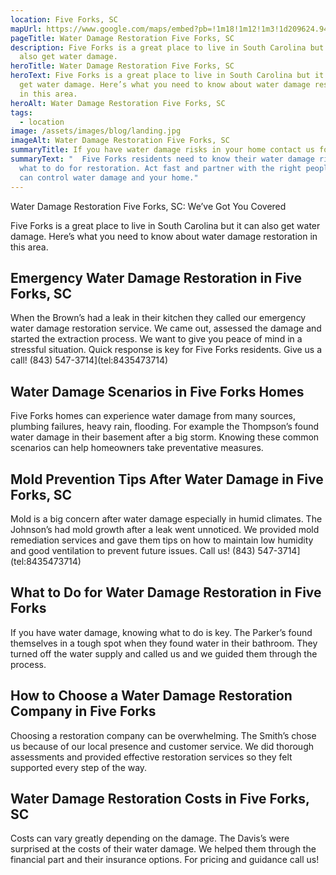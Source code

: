 ```yaml
---
location: Five Forks, SC
mapUrl: https://www.google.com/maps/embed?pb=!1m18!1m12!1m3!1d209624.9419156564!2d-82.74833231275996!3d34.82129275582525!2m3!1f0!2f0!3f0!3m2!1i1024!2i768!4f13.1!3m3!1m2!1s0x885828110b161f09%3A0x744bd9514ce33ed4!2sFive%20Forks%2C%20SC%2C%20USA!5e0!3m2!1sen!2sph!4v1728668160191!5m2!1sen!2sph
pageTitle: Water Damage Restoration Five Forks, SC
description: Five Forks is a great place to live in South Carolina but it can
  also get water damage.
heroTitle: Water Damage Restoration Five Forks, SC
heroText: Five Forks is a great place to live in South Carolina but it can also
  get water damage. Here’s what you need to know about water damage restoration
  in this area.
heroAlt: Water Damage Restoration Five Forks, SC
tags:
  - location
image: /assets/images/blog/landing.jpg
imageAlt: Water Damage Restoration Five Forks, SC
summaryTitle: If you have water damage risks in your home contact us for a full assessment.
summaryText: "  Five Forks residents need to know their water damage risks and
  what to do for restoration. Act fast and partner with the right people and you
  can control water damage and your home."
---
```

Water Damage Restoration Five Forks, SC: We’ve Got You Covered

Five Forks is a great place to live in South Carolina but it can also get water damage. Here’s what you need to know about water damage restoration in this area.



## Emergency Water Damage Restoration in Five Forks, SC

When the Brown’s had a leak in their kitchen they called our emergency water damage restoration service. We came out, assessed the damage and started the extraction process. We want to give you peace of mind in a stressful situation. Quick response is key for Five Forks residents. Give us a call! (843) 547-3714](tel:8435473714)



## Water Damage Scenarios in Five Forks Homes

Five Forks homes can experience water damage from many sources, plumbing failures, heavy rain, flooding. For example the Thompson’s found water damage in their basement after a big storm. Knowing these common scenarios can help homeowners take preventative measures.



## Mold Prevention Tips After Water Damage in Five Forks, SC

Mold is a big concern after water damage especially in humid climates. The Johnson’s had mold growth after a leak went unnoticed. We provided mold remediation services and gave them tips on how to maintain low humidity and good ventilation to prevent future issues. Call us! (843) 547-3714](tel:8435473714)



## What to Do for Water Damage Restoration in Five Forks

If you have water damage, knowing what to do is key. The Parker’s found themselves in a tough spot when they found water in their bathroom. They turned off the water supply and called us and we guided them through the process.



## How to Choose a Water Damage Restoration Company in Five Forks

Choosing a restoration company can be overwhelming. The Smith’s chose us because of our local presence and customer service. We did thorough assessments and provided effective restoration services so they felt supported every step of the way.



## Water Damage Restoration Costs in Five Forks, SC

Costs can vary greatly depending on the damage. The Davis’s were surprised at the costs of their water damage. We helped them through the financial part and their insurance options. For pricing and guidance call us!
